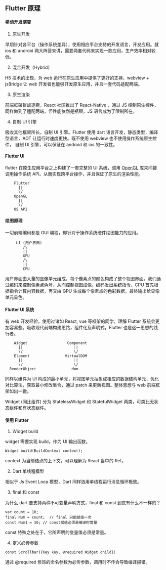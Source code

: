 ## Flutter 原理

#### 移动开发演变

1. 原生开发

早期针对各平台（操作系统差异），使用相应平台支持的开发语言，开发应用。就 ios 和 android 两大阵营来讲，需要两套代码来实现一款应用，生产效率相对较低。

2. 混合开发（Hybrid）

H5 技术的出现，为 web 运行在原生应用中提供了更好的支持。webview + jsBridge 让 web 开发者也能够开发原生应用，并且一套代码适配两端。

3. 原生渲染

前端框架群雄逐鹿，React 社区推出了 React-Native ，通过 JS 控制原生控件，同样做到了适配两端，但性能依然是瓶颈，JS 语言成为了限制所在。

4. 自制 UI 引擎

吸收其他框架所长，自制 UI 引擎。Flutter 使用 dart 语言开发，静态类型，编译型语言，AOT 让运行时速度更快。既不使用 webview 也不使用操作系统原生控件， 自制 UI 引擎，可以保证在 android 和 ios 的一致性。

#### Flutter UI

flutter 在原生应用平台之上构建了一套完整的 UI 系统，调用 [OpenGL](https://baike.baidu.com/item/OpenGL/238984?fr=aladdin) 库来间接调用操作系统 API。从而实现跨平台操作，并且保证了原生的渲染性能。

```
    Flutter
      ||
      \/
    OpenGL
      ||
      \/
    OS API
```

#### 绘图原理

一切前端编码都是 GUI 编程，即针对于操作系统硬件绘图能力的应用。

```
     UI (用户界面)
        /\
        ||
        GPU
        /\
        ||
        CPU
```

用户界面由大量的显像单元组成，每个像素点的颜色构成了整个视图界面。我们通过编码来控制像素点色号，从而控制视图成像。编码发出系统指令，CPU 首先根据指令计算内容数据，再交由 GPU 生成每个像素点的色彩数据，最终输出给显像单元呈色。

#### Flutter UI 系统

有 web 开发经验，使用过诸如 React, vue 等框架的同学，理解 Flutter 系统会更加容易些。吸收现代前端构建思路，组件化及声明式，Flutter 也是这一思想的践行者。

```
    Widget                  Component
      ||                       ||
      \/                       \/
    Element                VirtualDOM
      ||                       ||
      \/                       \/
  RenderObject                dom
```

同样以组件为 UI 构成的最小单元，将视图单元抽象成相应的数据结构单元，优化对比算法，获取最小修改集合，通过 patch 来更新视图。整体思想与 web 前端框架如出一辙。

Widget (同比组件) 分为 StatelessWidget 和 StatefulWidget 两类，可类比无状态组件和有状态组件。

#### 使用 Flutter

1. Widget build

widget 需要实现 build，作为 UI 输出函数。

```
Widget build(BuildContext context);
```

context 为当前结点的上下文，可以理解为 React 当中的 Ref。

2. Dart 单线程模型

相似于 Js Event Loop 模型，Dart 同样选用单线程运行消息循环极致。

3. final 和 const

为什么 dart 要支持两种不可变量声明方式，final 和 const 到底有什么不一样的？

```
var count = 10;
final Num = count;  // final 只能赋值一次
const Num1 = 10; // const赋值必须是编译时常量
```

const 特殊之处在于，它所声明的变量值必须是常量。

4. 定义必传参数

```
const Scrollbar({Key key, @required Widget child})
```

通过 @required 修饰的命名参数为必传参数，调用时不传会导致编译报错。
